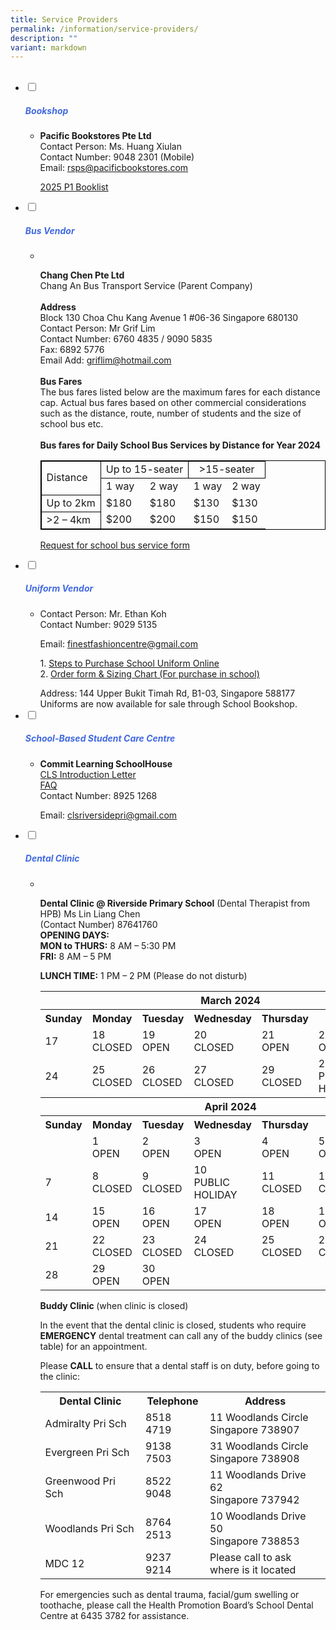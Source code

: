 ```yaml
---
title: Service Providers
permalink: /information/service-providers/
description: ""
variant: markdown
---
```

<ul class="jekyllcodex_accordion">
&nbsp;&nbsp;<li>
<input type="checkbox" id="accordion1">
		<label for="accordion1"><h5 style="color:RoyalBlue">Bookshop</h5></label>
<div>
<ul>
	<li><b>Pacific Bookstores Pte Ltd</b><br>
Contact Person: Ms. Huang Xiulan<br>  
Contact Number: 9048 2301 (Mobile)<br>  
		Email: <a href="mailto:rsps@pacificbookstores.com">rsps@pacificbookstores.com</a><br>
<p>
<a href="/files/2025_P1_Booklist.pdf" target="blank">2025 P1 Booklist</a><br>
<a target="blank"></a></p></li></ul><a target="blank">
</a></div><a target="blank">
</a></li><a target="blank">
	</a><li><a target="blank">
				<input type="checkbox" id="accordion2">
				<label for="accordion2"><h5 style="color:RoyalBlue">Bus Vendor</h5></label>
	</a><div><a target="blank">
		</a><ul><a target="blank">
			</a><li><a target="blank">&nbsp;
</a><p><a target="blank"><strong>Chang Chen Pte Ltd</strong>
<br>Chang An Bus Transport Service (Parent Company)
<br><br><strong>Address</strong>
<br>Block 130 Choa Chu Kang Avenue 1 #06-36 Singapore 680130
<br>Contact Person: Mr Grif Lim
<br>Contact Number: 6760 4835 / 9090 5835
<br>Fax: 6892 5776
<br>Email Add: </a><a href="mailto:griflim@hotmail.com">griflim@hotmail.com</a>
<br><br><strong>Bus Fares</strong>
<br>The bus fares listed below are the maximum fares for each distance cap. Actual bus fares based on other commercial considerations such as the distance, route, number of students and the size of school bus etc.
	<br><br><strong>Bus fares for Daily School Bus Services by Distance for Year 2024</strong>
<table style="border:1px solid black">
  <tbody><tr>
    <td style="border:1px solid black" rowspan="2">Distance</td>
    <td style="border:1px solid black;text-align:center" colspan="2">Up to 15-seater</td>
    <td style="border:1px solid black;text-align:center" colspan="2">&gt;15-seater</td>
  </tr>		
	<tr>
		<td>1 way</td>
		<td>2 way</td>
		<td>1 way</td>
		<td>2 way</td>
	</tr>
	<tr>
		<td style="border:1px solid black">Up to 2km</td>
		<td>$180</td>
		<td>$180</td>
		<td>$130</td>
		<td>$130</td>
	</tr>
	<tr>
		<td style="border:1px solid black">&gt;2 – 4km</td>
		<td>$200</td>
		<td>$200</td>
		<td>$150</td>
		<td>$150</td>
	</tr>		
</tbody></table>		
</p>
<p><a href="/files/Request_for_School_Bus_Services_for_2025_cohort.pdf" target="blank">Request for school bus service form</a></p></li>
			</ul>
		</div>
	
		
</li><li>
				<input type="checkbox" id="accordion3">
				<label for="accordion3"><h5 style="color:RoyalBlue">Uniform Vendor</h5></label>
	<div>
		<ul>
			<li>Contact Person: Mr. Ethan Koh<br>  
Contact Number: 9029 5135<br>  
<p>Email: <a href="mailto:finestfashioncentre@gmail.com">finestfashioncentre@gmail.com</a></p>
<p>1. <a href="/files/steps on ordering uniform online.pdf" target="blank">Steps to Purchase School Uniform Online</a>
	<br>2. <a href="/files/Finest_Uniform_Order_Form_2025.pdf" target="blank">Order form &amp; Sizing Chart (For purchase in school)</a></p>
Address: 144 Upper Bukit Timah Rd, B1-03, Singapore 588177<br>
Uniforms are now available for sale through School Bookshop.&nbsp;</li>
			</ul>
		</div>
	</li>
	
<li>
			<input type="checkbox" id="accordion4">
				<label for="accordion4"><h5 style="color:RoyalBlue">School-Based Student Care Centre</h5></label>
	<div>
		<ul>
			<li>
<b>Commit Learning SchoolHouse</b>  
<br><a href="/files/commit_learning_schoolhouse_introduction_letter.pdf" target="blank">CLS Introduction Letter</a>
<br><a href="/files/commit_learning_schoolhouse_2025_faqs.pdf" target="blank">FAQ</a>
<br>  Contact Number: 8925 1268<br> 

<p>Email:&nbsp;<a href="mailto:clsriversidepri@gmail.com">clsriversidepri@gmail.com</a></p>
<p></p>
</li>
			</ul>
		</div>
	</li>
	
<li>
				<input type="checkbox" id="accordion5">
				<label for="accordion5"><h5 style="color:RoyalBlue">Dental Clinic</h5></label>
	<div>
		<ul>
			<li>&nbsp;
				<p><b>Dental Clinic @ Riverside Primary School</b>  
(Dental Therapist from HPB)&nbsp;Ms Lin Liang Chen<br>
(Contact Number) 87641760<br>
<b>OPENING DAYS:</b><br>	
<b>MON to THURS:</b>&nbsp;8 AM – 5:30 PM<br>
<b>FRI:</b>&nbsp;8 AM – 5 PM <br>
					
<b>LUNCH TIME:</b>&nbsp;1 PM – 2 PM (Please do not disturb)<br>
<table>
  <tbody><tr>
			<th style="text-align:center" colspan="7">March 2024</th></tr>
		<tr border="1'">
    <th border="1'">Sunday</th>
    <th>Monday</th>
    <th>Tuesday</th>
    <th>Wednesday</th>
    <th>Thursday</th>
    <th>Friday</th>
    <th>Saturday</th>
  </tr>
  <tr>
    <td>17<br></td>
    <td>18<br>CLOSED</td>
    <td>19<br>OPEN</td>
    <td>20<br>CLOSED</td>
    <td>21<br>OPEN</td>
    <td>22<br>OPEN</td>
    <td>23</td>
  </tr>

  <tr>
    <td>24</td>
    <td>25<br>CLOSED</td>
    <td>26<br>CLOSED</td>
    <td>27<br>CLOSED</td>
    <td>29<br>CLOSED</td>
    <td>29<br>PUBLIC HOLIDAY</td>
    <td>30</td>
  </tr>
	<tr>
			<th style="text-align:center" colspan="7">April 2024</th></tr>
		<tr border="1'">
    <th border="1'">Sunday</th>
    <th>Monday</th>
    <th>Tuesday</th>
    <th>Wednesday</th>
    <th>Thursday</th>
    <th>Friday</th>
    <th>Saturday</th>
  </tr>
  <tr>
    <td></td>    
		<td>1<br>OPEN</td>
    <td>2<br>OPEN</td>
    <td>3<br>OPEN</td>
    <td>4<br>OPEN</td>
    <td>5<br>OPEN</td>
    <td>6</td>		
  </tr>
  <tr>
    <td>7</td>
    <td>8<br>CLOSED</td>
    <td>9<br>CLOSED</td>
    <td>10<br>PUBLIC HOLIDAY</td>
    <td>11<br>CLOSED</td>
    <td>12<br>CLOSED</td>
    <td>13</td>
  </tr>
  <tr>
    <td>14</td>
    <td>15<br>OPEN</td>
		<td>16<br>OPEN</td>
		<td>17<br>OPEN</td>
		<td>18<br>OPEN</td>
		<td>19<br>OPEN</td>
		<td>20<br></td>
  </tr>
	  <tr>
    <td>21</td>
    <td>22<br>CLOSED</td>
		<td>23<br>CLOSED</td>
		<td>24<br>CLOSED</td>
		<td>25<br>CLOSED</td>
		<td>26<br>CLOSED</td>
		<td>27<br></td>
  </tr>
	  <tr>
    <td>28</td>
    <td>29<br>OPEN</td>
		<td>30<br>OPEN</td>
		<td><br></td>
		<td><br></td>
		<td><br></td>
		<td><br></td>
  </tr>	
</tbody></table>
<b>Buddy Clinic </b>(when clinic is closed)<br>

In the event that the dental clinic is closed, students who require <b>EMERGENCY</b> dental treatment can call any of the buddy clinics (see table) for an appointment.

Please <b>CALL</b> to ensure that a dental staff is on duty, before going to the clinic:</p>
				  

<table>
  <tbody><tr>
    <th>Dental Clinic</th>
    <th>Telephone</th>
    <th>Address</th>
  </tr>
  <tr>
    <td>Admiralty Pri Sch</td>
    <td>8518 4719</td>
    <td>11 Woodlands Circle <br>Singapore 738907</td>
  </tr>
  <tr>
    <td>Evergreen Pri Sch</td>	
   <td>9138 7503</td>	
   <td>31 Woodlands Circle <br>Singapore 738908</td>
  </tr>
  
  <tr>
    <td>Greenwood Pri Sch</td>	
   <td>8522 9048</td>	
   <td>11 Woodlands Drive 62<br> Singapore 737942</td>
  </tr>
  <tr>
    <td>Woodlands Pri Sch</td>
    <td>8764 2513</td>
   <td>10 Woodlands Drive 50<br> Singapore 738853</td>
  </tr>
  <tr>
    <td>MDC 12</td>
    <td>9237 9214</td>
    <td>Please call to ask <br>where is it located</td>
  </tr>
</tbody></table>

<p>For emergencies such as dental trauma, facial/gum swelling or toothache, please call the Health Promotion Board’s School Dental Centre at 6435 3782 for assistance.</p>
			</li>
			</ul>
		</div></li></ul>